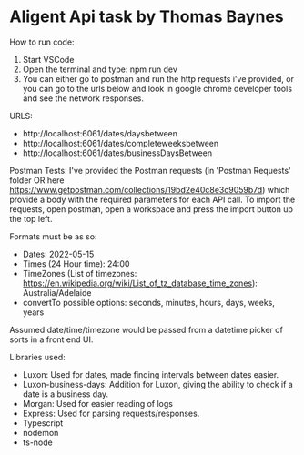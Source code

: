# Aligent Api task by Thomas Baynes

How to run code:
1. Start VSCode
2. Open the terminal and type: npm run dev
3. You can either go to postman and run the http requests i've provided, or you can go to the urls below
and look in google chrome developer tools and see the network responses.

URLS:
- http://localhost:6061/dates/daysbetween
- http://localhost:6061/dates/completeweeksbetween
- http://localhost:6061/dates/businessDaysBetween

Postman Tests:
I've provided the Postman requests (in 'Postman Requests' folder
OR here https://www.getpostman.com/collections/19bd2e40c8e3c9059b7d) which provide a body with the required
parameters for each API call.
To import the requests, open postman, open a workspace and press the import button up the top left.

Formats must be as so:
  - Dates: 2022-05-15
  - Times (24 Hour time): 24:00
  - TimeZones (List of timezones: https://en.wikipedia.org/wiki/List_of_tz_database_time_zones): Australia/Adelaide
  - convertTo possible options: seconds, minutes, hours, days, weeks, years

Assumed date/time/timezone would be passed from a datetime picker of sorts in a front end UI.

Libraries used:
  - Luxon: Used for dates, made finding intervals between dates easier.
  - Luxon-business-days: Addition for Luxon, giving the ability to check if a date is a business day.
  - Morgan: Used for easier reading of logs
  - Express: Used for parsing requests/responses.
  - Typescript
  - nodemon
  - ts-node

